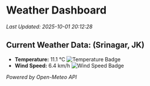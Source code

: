 
# Weather Dashboard

_Last Updated: 2025-10-01 20:12:28_

## Current Weather Data: (Srinagar, JK)
- **Temperature:** 11.1 °C ![Temperature Badge](https://img.shields.io/badge/Temperature-Low%20Temp-blue)
- **Wind Speed:** 6.4 km/h ![Wind Speed Badge](https://img.shields.io/badge/Wind%20Speed-Light%20Wind-blue)

*Powered by Open-Meteo API*
